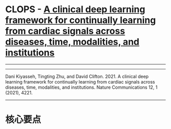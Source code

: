 # CLOPS - [A clinical deep learning framework for continually learning from cardiac signals across diseases, time, modalities, and institutions](https://www.nature.com/articles/s41467-021-24483-0)

----



----

Dani Kiyasseh, Tingting Zhu, and David Clifton. 2021. A clinical deep learning framework for continually learning from cardiac signals across diseases, time, modalities, and institutions. Nature Communications 12, 1 (2021), 4221.

---

# 核心要点

